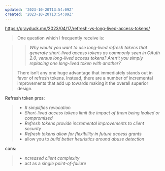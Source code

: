 ```yaml
---
updated: '2023-10-20T13:54:09Z'
created: '2023-10-20T13:54:09Z'
---
```

https://grayduck.mn/2023/04/17/refresh-vs-long-lived-access-tokens/

> One question which I frequently receive is:

>> _Why would you want to use long-lived refresh tokens that generate short-lived access tokens as commonly seen in OAuth 2.0, versus long-lived access tokens? Aren’t you simply replacing one long-lived token with another?_
>
>There isn’t any one huge advantage that immediately stands out in favor of refresh tokens. Instead, there are a number of incremental improvements that add up towards making it the overall superior design.

Refresh token pros:
> - _It simplifies revocation_
> - _Short-lived access tokens limit the impact of them being leaked or compromised_
> - _Refresh tokens provide incremental improvements to client security_
> - _Refresh tokens allow for flexibility in future access grants_
> - allow you to _build better heuristics around abuse detection_

cons:

> - _ncreased client complexity_
> - act as a _single point-of-failure_